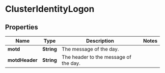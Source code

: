 
# ClusterIdentityLogon

## Properties
Name | Type | Description | Notes
------------ | ------------- | ------------- | -------------
**motd** | **String** | The message of the day. | 
**motdHeader** | **String** | The header to the message of the day. | 



